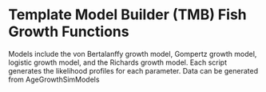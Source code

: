 # Template Model Builder (TMB) Fish Growth Functions
Models include the von Bertalanffy growth model, Gompertz growth model, logistic growth model, and the Richards growth model.
Each script generates the likelihood profiles for each parameter.
Data can be generated from AgeGrowthSimModels
